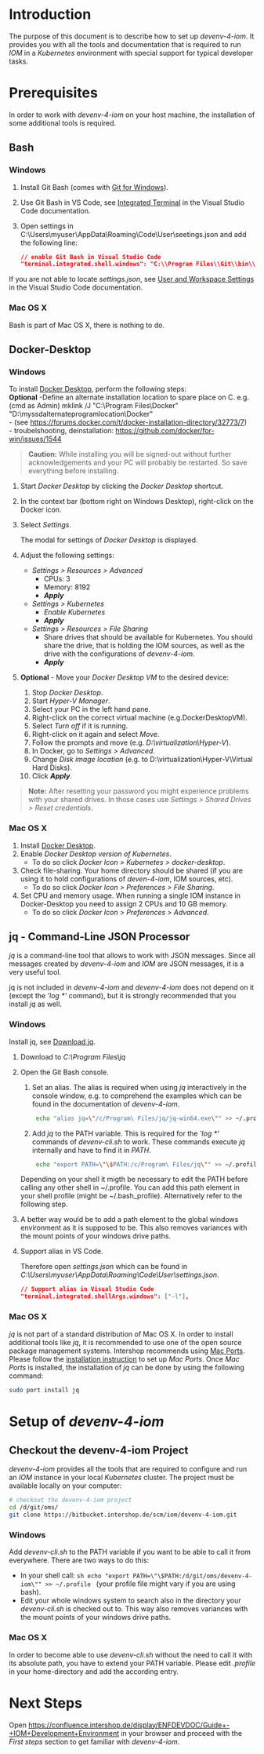 # Introduction
The purpose of this document is to describe how to set up _devenv-4-iom_. It provides you with all the tools and documentation that is required to run _IOM_ in a _Kubernetes_ environment with special support for typical developer tasks.

# Prerequisites
In order to work with _devenv-4-iom_ on your host machine, the installation of some additional tools is required.

## Bash
### Windows
1. Install Git Bash (comes with [Git for Windows](https://gitforwindows.org/)).
2. Use Git Bash in VS Code, see [Integrated Terminal](https://code.visualstudio.com/docs/editor/integrated-terminal#_configuration) in the Visual Studio Code documentation.
3. Open settings in C:\Users\myuser\AppData\Roaming\Code\User\seetings.json and add the following line:
   
   ```json
   // enable Git Bash in Visual Studio Code
   "terminal.integrated.shell.windows": "C:\\Program Files\\Git\\bin\\bash.exe"
   ```
If you are not able to locate _settings.json_, see [User and Workspace Settings](https://code.visualstudio.com/docs/getstarted/settings) in the Visual Studio Code documentation.
### Mac OS X
Bash is part of Mac OS X, there is nothing to do.

## Docker-Desktop
### Windows
To install [Docker Desktop](https://www.docker.com/products/docker-desktop), perform the following steps:  
 **Optional** -Define an alternate installation location to spare place on C. e.g. (cmd as Admin) mklink /J "C:\Program Files\Docker" "D:\myssdalternateprogramlocation\Docker"  
    - (see https://forums.docker.com/t/docker-installation-directory/32773/7)  
    - troubelshooting, deinstallation: https://github.com/docker/for-win/issues/1544  
> **Caution:** While installing you will be signed-out without further acknowledgements and your PC will probably be restarted. So save everything before installing.

1. Start _Docker Desktop_ by clicking the _Docker Desktop_ shortcut.
2. In the context bar (bottom right on Windows Desktop), right-click on the Docker icon.
3. Select _Settings_. 

   The modal for settings of _Docker Desktop_ is displayed.   


4. Adjust the following settings:
    - _Settings > Resources > Advanced_
       - CPUs: 3
       - Memory: 8192
       - _**Apply**_
    - _Settings > Kubernetes_
       - _Enable Kubernetes_
       - _**Apply**_
    - _Settings > Resources > File Sharing_
       - Share drives that should be available for Kubernetes. You should share the drive, that is holding the IOM sources, as well as the drive with the configurations of _devenv-4-iom_.
       - _**Apply**_
5. **Optional** - Move your _Docker Desktop VM_ to the desired device:
     1. Stop _Docker Desktop_.
     2. Start _Hyper-V Manager_.
     3. Select your PC in the left hand pane.
     4. Right-click on the correct virtual machine (e.g.DockerDesktopVM).
     5. Select _Turn off_ if it is running.
     6. Right-click on it again and select _Move_.
     7. Follow the prompts and move (e.g. _D:\virtualization\Hyper-V_).
     8. In Docker, go to _Settings > Advanced_.
     9. Change _Disk image location_ (e.g. to D:\virtualization\Hyper-V\Virtual Hard Disks).
     10. Click _**Apply**_.

> **Note:** After resetting your password you might experience problems with your shared drives. In those cases use _Settings > Shared Drives > Reset credentials_.

### Mac OS X
1. Install [Docker Desktop](https://www.docker.com/products/docker-desktop).
2. Enable _Docker Desktop version of Kubernetes_.
    - To do so click _Docker Icon > Kubernetes > docker-desktop_.
3. Check file-sharing. Your home directory should be shared (if you are using it to hold configurations of _deven-4-iom_, IOM sources, etc).
    - To do so click _Docker Icon > Preferences > File Sharing_.
4. Set CPU and memory usage. When running a single IOM instance in Docker-Desktop you need to assign 2 CPUs and 10 GB memory.
    - To do so click _Docker Icon > Preferences > Advanced_.

## jq - Command-Line JSON Processor
_jq_ is a command-line tool that allows to work with JSON messages. Since all messages created by _devenv-4-iom_ and _IOM_ are JSON messages, it is a very useful tool.

jq is not included in _devenv-4-iom_ and _devenv-4-iom_ does not depend on it (except the _'log *'_ command), but it is strongly recommended that you install _jq_ as well.

### Windows
Install jq, see [Download jq](https://stedolan.github.io/jq/download).
1. Download to _C:\Program Files\jq_
2. Open the Git Bash console.
    1. Set an alias. The alias is required when using _jq_ interactively in the console window, e.g. to comprehend the examples which can be found in the documentation of _devenv-4-iom_.
        ```sh
         echo "alias jq=\"/c/Program\ Files/jq/jq-win64.exe\"" >> ~/.profile
         ```
    2. Add _jq_ to the PATH variable. This is required for the _'log *'_ commands of _devenv-cli.sh_ to work. These commands execute _jq_ internally and have to find it in _PATH_.
        ```sh
         echo "export PATH=\"\$PATH:/c/Program\ Files/jq\"" >> ~/.profile
        ```
    Depending on your shell it migth be necessary to edit the PATH before calling any other shell in ~/.profile. You can add this path element in your shell profile (might be ~/.bash_profile). Alternatively refer to the following step.
3. A better way would be to add a path element to the global windows environment as it is supposed to be. This also removes variances with the mount points of your windows drive paths.


4. Support alias in VS Code.

   Therefore open _settings.json_ which can be found in _C:\Users\myuser\AppData\Roaming\Code\User\settings.json_.
    ```json
    // Support alias in Visual Studio Code
    "terminal.integrated.shellArgs.windows": ["-l"],
    ```


### Mac OS X
_jq_ is not part of a standard distribution of Mac OS X. In order to install additional tools like _jq_, it is recommended to use one of the open source package management systems. Intershop recommends using [Mac Ports](https://www.macports.org/). Please follow the [installation instruction](https://www.macports.org/install.php) to set up _Mac Ports_. Once _Mac Ports_ is installed, the installation of _jq_ can be done by using the following command:
```sh
sudo port install jq
```

# Setup of _devenv-4-iom_
## Checkout the devenv-4-iom Project
_devenv-4-iom_ provides all the tools that are required to configure and run an _IOM_ instance in your local _Kubernetes_ cluster. The project must be available locally on your computer:
```sh
# checkout the devenv-4-iom project
cd /d/git/oms/
git clone https://bitbucket.intershop.de/scm/iom/devenv-4-iom.git
```

### Windows
Add _devenv-cli.sh_ to the PATH variable if you want to be able to call it from everywhere. There are two ways to do this:
   - In your shell call: 
    ```sh
    echo "export PATH=\"\$PATH:/d/git/oms/devenv-4-iom\"" >> ~/.profile
    ```
    (your profile file might vary if you are using bash).
   - Edit your whole windows system to search also in the directory your _devenv-cli.sh_ is checked out to. This way also removes variances with the mount points of your windows drive paths.

### Mac OS X
In order to become able to use _devenv-cli.sh_ without the need to call it with its absolute path, you have to extend your PATH variable. Please edit _.profile_ in your home-directory and add the according entry.

# Next Steps
Open https://confluence.intershop.de/display/ENFDEVDOC/Guide+-+IOM+Development+Environment in your browser and proceed with the _First steps_ section to get familiar with _devenv-4-iom_.

